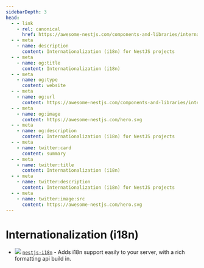 ```yaml
---
sidebarDepth: 3
head:
  - - link
    - rel: canonical
      href: https://awesome-nestjs.com/components-and-libraries/internationalization
  - - meta
    - name: description
      content: Internationalization (i18n) for NestJS projects
  - - meta
    - name: og:title
      content: Internationalization (i18n)
  - - meta
    - name: og:type
      content: website
  - - meta
    - name: og:url
      content: https://awesome-nestjs.com/components-and-libraries/internationalization.html
  - - meta
    - name: og:image
      content: https://awesome-nestjs.com/hero.svg
  - - meta
    - name: og:description
      content: Internationalization (i18n) for NestJS projects
  - - meta
    - name: twitter:card
      content: summary
  - - meta
    - name: twitter:title
      content: Internationalization (i18n)
  - - meta
    - name: twitter:description
      content: Internationalization (i18n) for NestJS projects
  - - meta
    - name: twitter:image:src
      content: https://awesome-nestjs.com/hero.svg
---
```


# Internationalization (i18n)

- ![](https://img.shields.io/github/stars/ToonvanStrijp/nestjs-i18n.svg?style=flat-square) [`nestjs-i18n`](https://github.com/ToonvanStrijp/nestjs-i18n) - Adds i18n support easily to your server, with a rich formatting api build in.
